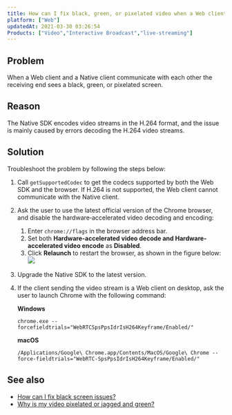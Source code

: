 ```yaml
---
title: How can I fix black, green, or pixelated video when a Web client and a Native client communicate with each other?
platform: ["Web"]
updatedAt: 2021-03-30 03:26:54
Products: ["Video","Interactive Broadcast","live-streaming"]
---
```

## Problem

When a Web client and a Native client communicate with each other the receiving end sees a black, green, or pixelated screen.

## Reason

The Native SDK encodes video streams in the H.264 format, and the issue is mainly caused by errors decoding the H.264 video streams.

## Solution

Troubleshoot the problem by following the steps below:

1. Call `getSupportedCodec` to get the codecs supported by both the Web SDK and the browser. If H.264 is not supported, the Web client cannot communicate with the Native client.

2. Ask the user to use the latest official version of the Chrome browser, and disable the hardware‑accelerated video decoding and encoding:

   1. Enter `chrome://flags` in the browser address bar.
   2. Set both **Hardware-accelerated video decode and Hardware-accelerated video encode** as **Disabled**.
   3. Click **Relaunch** to restart the browser, as shown in the figure below:
       ![](https://web-cdn.agora.io/docs-files/1616748192326)
      
3. Upgrade the Native SDK to the latest version.

4. If the client sending the video stream is a Web client on desktop, ask the user to launch Chrome with the following command:

   **Windows**

   ```shell
   chrome.exe --forcefieldtrials="WebRTCSpsPpsIdrIsH264Keyframe/Enabled/"
   ```

   **macOS**

   ```shell
   /Applications/Google\ Chrome.app/Contents/MacOS/Google\ Chrome --force-fieldtrials="WebRTC-SpsPpsIdrIsH264Keyframe/Enabled/"
   ```

## See also

- [How can I fix black screen issues?](https://docs.agora.io/en/faq/video_blank)
- [Why is my video pixelated or jagged and green?](https://docs.agora.io/en/faq/pixelated_green_video)